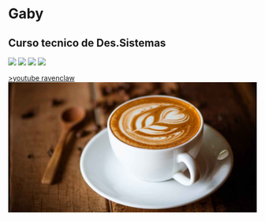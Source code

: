 # Gaby
## Curso tecnico de Des.Sistemas

 <img height="200px" src="https://cdn.jsdelivr.net/gh/devicons/devicon/icons/phalcon/phalcon-original.svg" />  <img height="200px" src="https://cdn.jsdelivr.net/gh/devicons/devicon/icons/java/java-plain.svg" />  <img height="200px" src="https://cdn.jsdelivr.net/gh/devicons/devicon/icons/latex/latex-original.svg" /> <img height="200px" src="https://cdn.jsdelivr.net/gh/devicons/devicon/icons/phoenix/phoenix-plain.svg" /> 
          
  <a href="https://www.youtube.com/watch?v=r3xE2TmqpKQ&t=3s"> >youtube ravenclaw</a>
<img src="coffee62.jpg"/>
